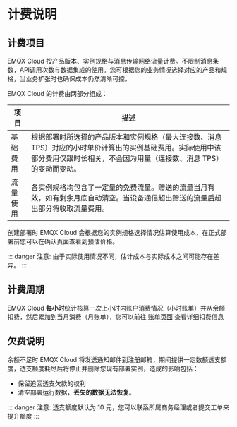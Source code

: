 
# 计费说明

## 计费项目

EMQX Cloud 按产品版本、实例规格与消息传输网络流量计费。不限制消息条数，API调用次数与数据集成的使用。您可根据您的业务情况选择对应的产品和规格，当业务扩张时也确保成本仍然清晰可控。

EMQX Cloud 的计费由两部分组成：

| 项目     | 描述                                                         |
| -------- | ------------------------------------------------------------ |
| 基础费用 | 根据部署时所选择的产品版本和实例规格（最大连接数、消息 TPS）对应的小时单价计算出的实例基础费用。实际使用中该部分费用仅跟时长相关，不会因为用量（连接数、消息 TPS）的变动而变动。 |
| 流量使用 | 各实例规格均包含了一定量的免费流量。赠送的流量当月有效，如有剩余月底自动清空。当设备通信超出赠送的流量后超出部分将收取流量费用。 |

创建部署时 EMQX Cloud 会根据您的实例规格选择情况估算使用成本，在正式部署前您可以在确认页面查看到预估价格。

::: danger
注意: 由于实际使用情况不同，估计成本与实际成本之间可能存在差异。
:::



## 计费周期

EMQX Cloud **每小时**统计核算一次上小时内账户消费情况（小时账单）并从余额扣费，然后累加到当月消费（月账单），您可以前往 [账单页面](<https://cloud.emqx.com/console/billing/overview>) 查看详细扣费信息



## 欠费说明

余额不足时 EMQX Cloud 将发送通知邮件到注册邮箱，期间提供一定数额透支额度，透支额度耗尽后将停止并删除您现有部署实例，造成的影响包括：

- 保留追回透支欠款的权利
- 清空部署运行数据，**丢失的数据无法恢复**。

::: danger
注意: 透支额度默认为 10 元，您可以联系所属商务经理或者提交工单来提升额度
:::